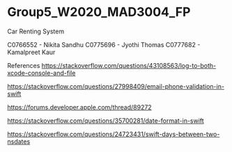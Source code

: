 # Group5_W2020_MAD3004_FP

Car Renting System

C0766552 - Nikita Sandhu
C0775696 - Jyothi Thomas
C0777682 - Kamalpreet Kaur

References
https://stackoverflow.com/questions/43108563/log-to-both-xcode-console-and-file

https://stackoverflow.com/questions/27998409/email-phone-validation-in-swift

https://forums.developer.apple.com/thread/89272

https://stackoverflow.com/questions/35700281/date-format-in-swift

https://stackoverflow.com/questions/24723431/swift-days-between-two-nsdates

